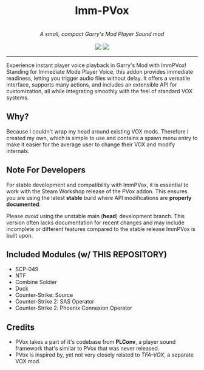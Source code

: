 <div align="center">
    <h1>Imm-PVox</h1>
    <br>
    <i>A small, compact Garry's Mod Player Sound mod</i>
    <br>
    <br>
    <img src="https://img.shields.io/badge/status-stable-green">
    <img src="https://github.com/kdgonz7/ImmPVox/actions/workflows/blank.yml/badge.svg">
</div>

<hr>

Experience instant player voice playback in Garry's Mod with ImmPVox! Standing for Immediate Mode Player Voice, this addon provides immediate readiness, letting you trigger audio files without delay. It offers a versatile interface, supports many actions, and includes an extensible API for customization, all while integrating smoothly with the feel of standard VOX systems.

## Why?

Because I couldn't wrap my head around existing VOX mods. Therefore I created my own, which is simple to use and contains a spawn menu entry to make it easier for the average user to change their VOX and modify internals.

## Note For Developers

For stable development and compatibility with ImmPVox, it is essential to work with the Steam Workshop release of the PVox addon. This ensures you are using the latest **stable** build where API modifications are **properly documented**.

Please *avoid* using the unstable main (**head**) development branch. This version often lacks documentation for recent changes and may include incomplete or different features compared to the stable release ImmPVox is built upon.

## Included Modules (w/ THIS REPOSITORY)

* SCP-049
* NTF
* Combine Soldier
* Duck
* Counter-Strike: Source
* Counter-Strike 2: SAS Operator
* Counter-Strike 2: Phoenix Connexion Operator

## Credits

* PVox takes a part of it's codebase from **PLConv**, a player sound framework that's similar to PVox that was never released.
* PVox is inspired by, yet not very closely related to *TFA-VOX*, a separate VOX mod.
